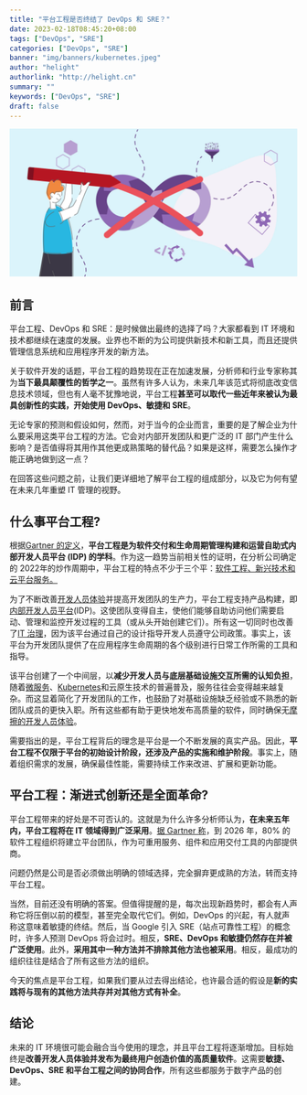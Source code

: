 ```yaml
---
title: "平台工程是否终结了 DevOps 和 SRE？"
date: 2023-02-18T08:45:20+08:00
tags: ["DevOps", "SRE"]
categories: ["DevOps", "SRE"]
banner: "img/banners/kubernetes.jpeg"
author: "helight"
authorlink: "http://helight.cn"
summary: ""
keywords: ["DevOps", "SRE"]
draft: false
---
```


![Platform Engineering](imgs/Platform-Engineering.jpg)

## 前言

平台工程、DevOps 和 SRE：是时候做出最终的选择了吗？大家都看到 IT 环境和技术都继续在速度的发展。业界也不断的为公司提供新技术和新工具，而且还提供管理信息系统和应用程序开发的新方法。

关于软件开发的话题，平台工程的趋势现在正在加速发展，分析师和行业专家称其为**当下最具颠覆性的哲学之一**。虽然有许多人认为，未来几年该范式将彻底改变信息技术领域，但也有人毫不犹豫地说，平台工程**甚至可以取代一些近年来被认为最具创新性的实践，开始使用 DevOps、敏捷和 SRE**。

无论专家的预测和假设如何，然而，对于当今的企业而言，重要的是了解企业为什么要采用这类平台工程的方法。它会对内部开发团队和更广泛的 IT 部门产生什么影响？是否值得将其用作其他更成熟策略的替代品？如果是这样，需要怎么操作才能正确地做到这一点？

在回答这些问题之前，让我们更详细地了解平台工程的组成部分，以及它为何有望在未来几年重塑 IT 管理的视野。

## 什么事平台工程?

根据[Gartner 的定义](https://www.gartner.com/en/articles/what-s-new-in-the-2022-gartner-hype-cycle-for-emerging-technologies)，**平台工程是为软件交付和生命周期管理构建和运营自助式内部开发人员平台 (IDP) 的学科**。作为这一趋势当前相关性的证明，在分析公司确定的 2022年的炒作周期中，平台工程的特点不少于三个平：[软件工程、新兴技术和云平台服务。](https://www.gartner.com/en/information-technology/glossary/hype-cycle)

为了不断改善[开发人员体验](https://blog.mia-platform.eu/en/the-4-pillars-of-successful-developer-experience-strategy)并提高开发团队的生产力，平台工程支持产品构建，即[内部开发人员平台](https://blog.mia-platform.eu/en/5-tips-for-implementing-internal-developer-portal-in-your-company)(IDP)。这使团队变得自主，使他们能够自助访问他们需要启动、管理和监控开发过程的工具（或从头开始创建它们）。所有这一切同时也改善了[IT 治理](https://blog.mia-platform.eu/en/it-governance-the-challenge-of-governing-a-corporate-it-platform)，因为该平台通过自己的设计指导开发人员遵守公司政策。事实上，该平台为开发团队提供了在应用程序生命周期的各个级别进行日常工作所需的工具和指导。

该平台创建了一个中间层，以**减少开发人员与底层基础设施交互所需的认知负担**，随着[微服务](https://blog.mia-platform.eu/en/microservices-the-architectural-style-for-modern-applications)、[Kubernetes](https://blog.mia-platform.eu/en/kubernetes-fundamentals-how-it-works-and-what-benefits-it-offers)和云原生技术的普遍普及，服务往往会变得越来越复杂。而这显着简化了开发团队的工作，也鼓励了对基础设施缺乏经验或不熟悉的新团队成员的更快入职。所有这些都有助于更快地发布高质量的软件，同时确保无[摩擦的开发人员体验](https://blog.mia-platform.eu/en/how-a-frictionless-developer-experience-improves-software-development)。

需要指出的是，平台工程背后的理念是平台是一个不断发展的真实产品。因此，**平台工程不仅限于平台的初始设计阶段，还涉及产品的实施和维护阶段**。事实上，随着组织需求的发展，确保最佳性能，需要持续工作来改进、扩展和更新功能。

## 平台工程：渐进式创新还是全面革命?

平台工程带来的好处是不可否认的。这就是为什么许多分析师认为，**在未来五年内，平台工程将在 IT 领域得到广泛采用**。[据 Gartner 称](https://www.gartner.com/en/articles/what-is-platform-engineering)，到 2026 年，80% 的软件工程组织将建立平台团队，作为可重用服务、组件和应用交付工具的内部提供商。

问题仍然是公司是否必须做出明确的领域选择，完全摒弃更成熟的方法，转而支持平台工程。

当然，目前还没有明确的答案。但值得提醒的是，每次出现新趋势时，都会有人声称它将压倒以前的模型，甚至完全取代它们。例如，DevOps 的兴起，有人就声称这意味着敏捷的终结。然后，当 Google 引入 SRE（站点可靠性工程）的概念时，许多人预测 DevOps 将会过时。相反，**SRE、DevOps 和敏捷仍然存在并被广泛使用**。此外，**采用其中一种方法并不排除其他方法也被采用**。相反，最成功的组织往往是结合了所有这些方法的组织。

今天的焦点是平台工程，如果我们要从过去得出结论，也许最合适的假设是**新的实践将与现有的其他方法共存并对其他方式有补全**。

## 结论

未来的 IT 环境很可能会融合当今使用的理念，并且平台工程将逐渐增加。目标始终是**改善开发人员体验并发布为最终用户创造价值的高质量软件**。这需要**敏捷、DevOps、SRE 和平台工程之间的协同合作**，所有这些都服务于数字产品的创建。

